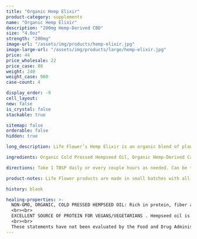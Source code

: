 ```yaml
---
title: "Organic Hemp Elixir"
product-category: supplements
name: "Organic Hemp Elixir"
description: "200mg Hemp-Derived CBD"
size: "4.0oz"
strength: "200mg"
image-url: "/assets/img/products/hemp-elixir.jpg"
image-large-url: "/assets/img/products/large/hemp-elixir.jpg"
price: 44
price_wholesale: 22
price_case: 88
weight: 240
weight_case: 960
case-count: 4

display_order: -9
cell_layout:
new: false
is_crystal: false
stackable: true

sitemap: false
orderable: false
hidden: true

long_description: Life Flower’s Hemp Elixir is an organic blend of plant oils that are formulated to fight chronic pain and inflammation. Our super ingredients work synergistically to provide a natural, long-lasting solution to issues like sciatica, arthritis, eczema and other chronic pain. We are proud to offer Mother Nature’s nutritional, natural replacement for synthetic, man-made pain killers that cause other diseases in the body.

ingredients: Organic Cold Pressed Hempseed Oil, Organic Hemp-Derived Cannabidiol Isolate

directions: Take 1 TBSP daily or every couple hours as needed. Can be taken directly or added into smoothies, protein shakes and more.

product-notes: Life Flower products are made in small batches with all-natural and boutique ingredients. Orders are processed and ship within 14 business days. Please allow additional time for&nbsp;delivery.

history: blank

healing-properties: >- 
  NON-GMO, ORGANIC, COLD PRESSED HEMPSEED OIL: Rich in protein, fiber and loaded with all 20 amino acids hempseed oil has a perfect fatty acid profile of omega-3 fats and GLA which helps strengthen the immune system and naturally balance both inflammation and hormones.
  <br><br>
  EXCELLENT SOURCE OF PROTEIN FOR VEGANS/VEGETARIANS . Hempseed oil is considered a perfect protein, containing not only all 20 amino acids but also the essential 9 of them that cannot be produced by our human bodies.
  <br><br>
  These statements have not been evaluated by the Food and Drug Administration. These products are not intended to diagnose, treat, cure, or prevent disease.
---
```

